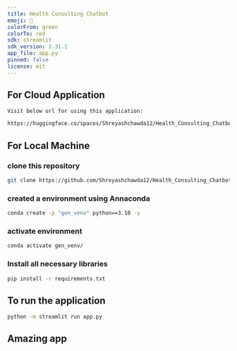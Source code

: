 ```yaml
---
title: Health Consulting Chatbot
emoji: 👀
colorFrom: green
colorTo: red
sdk: streamlit
sdk_version: 1.31.1
app_file: app.py
pinned: false
license: mit
---
```

## For Cloud Application
``
Visit below url for using this application:
``
```Bash
https://huggingface.co/spaces/Shreyashchawda12/Health_Consulting_Chatbot
```

## For Local Machine
### clone this repository
```Bash
git clone https://github.com/Shreyashchawda12/Health_Consulting_Chatbot.git
```
### created a environment using Annaconda
```Bash
conda create -p "gen_venv" python==3.10 -y
```
### activate environment
```Bash
conda activate gen_venv/
```
### Install all necessary libraries
```Bash
pip install -r requirements.txt
```
## To run the application
```bash
python -m streamlit run app.py
```

## Amazing app
